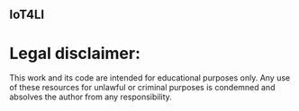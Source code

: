 ## IoT4LI


# Legal disclaimer: 
This work and its code are intended for educational purposes only. Any use of these resources for unlawful or criminal purposes is condemned and absolves the author from any responsibility.
